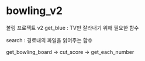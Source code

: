 # bowling_v2
볼링 프로젝트 v2
get_blue : TV만 잘라내기 위해 필요한 함수


search : 경로내의 파일을 읽어주는 함수


get_bowling_board -> cut_score -> get_each_number
